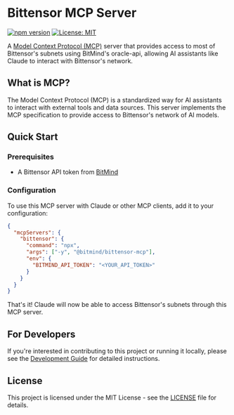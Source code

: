 # Bittensor MCP Server

[![npm version](https://img.shields.io/npm/v/@bitmind/bittensor-mcp.svg)](https://www.npmjs.com/package/@bitmind/bittensor-mcp)
[![License: MIT](https://img.shields.io/badge/License-MIT-yellow.svg)](https://opensource.org/licenses/MIT)

A [Model Context Protocol (MCP)](https://modelcontextprotocol.io/) server that provides access to most of Bittensor's subnets using BitMind's oracle-api, allowing AI assistants like Claude to interact with Bittensor's network.

## What is MCP?

The Model Context Protocol (MCP) is a standardized way for AI assistants to interact with external tools and data sources. This server implements the MCP specification to provide access to Bittensor's network of AI models.

## Quick Start

### Prerequisites

- A Bittensor API token from [BitMind](https://bitmind.ai)

### Configuration

To use this MCP server with Claude or other MCP clients, add it to your configuration:

```json
{
  "mcpServers": {
    "bittensor": {
      "command": "npx",
      "args": ["-y", "@bitmind/bittensor-mcp"],
      "env": {
        "BITMIND_API_TOKEN": "<YOUR_API_TOKEN>"
      }
    }
  }
}
```

That's it! Claude will now be able to access Bittensor's subnets through this MCP server.

## For Developers

If you're interested in contributing to this project or running it locally, please see the [Development Guide](DEVELOPMENT.md) for detailed instructions.

## License

This project is licensed under the MIT License - see the [LICENSE](LICENSE) file for details.
